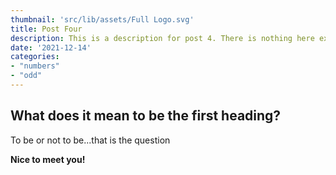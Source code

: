```yaml
---
thumbnail: 'src/lib/assets/Full Logo.svg'
title: Post Four
description: This is a description for post 4. There is nothing here except some words for filler. But that's ok for now.
date: '2021-12-14'
categories:
- "numbers"
- "odd"
---
```


## What does it mean to be the first heading?
To be or not to be...that is the question

**Nice to meet you!**